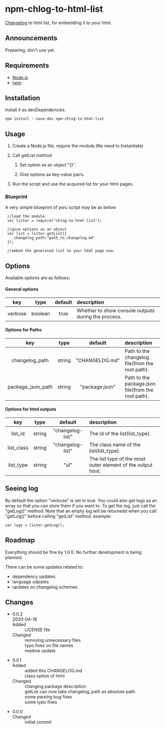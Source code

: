 # npm-chlog-to-html-list
[Changelog](https://keepachangelog.com/) to html list, for embedding it to your html.
## Announcements
Preparing, don't use yet.
## Requirements
 - [Node.js](https://nodejs.org/)
 - [npm](https://www.npmjs.com/)
## Installation

Install it as devDependencies.
```
npm install --save-dev npm-chlog-to-html-list
```
## Usage
<ol>
  <li>
    <p>Create a Node.js file, require the module.(No need to Instantiate)</p>
  </li>
  <li>
    <p>Call getList method.</p>
    <ol>
      <li><p>Set option as an object "{}".</p></li>
      <li><p>Give options as key-value pairs.</p></li>
    </ol>
  </li>
  <li>
    <p>Run the script and use the acquired list for your html pages.</p>
  </li>
</ol>

### Blueprint
A very simple blueprint of yoru script may be as below:
```
 //load the module
 var lister = require("chlog-to-html-list");

 //give options as an object
 var list = lister.getList({
    changelog_path:"path_to_changelog.md" 
 });

 //embed the generated list to your html page now.
```
 
## Options
Available options are as follows:

#### General options
|        key        |  type   |    default     | description                                            |
| :---: | :---: | :---: |:--- |
|verbose|boolean|true|Whether to show console outputs during the process.|

#### Options for Paths
|        key        |  type   |    default     | description                                            |
| :---: | :---: | :---: |:--- |
|changelog_path|string|"<span>CHANGELOG.md</span>"|Path to the changelog file(from the root path).|
|package_json_path|string|"package.json"|Path to the package.json file(from the root path).|

#### Options for html outputs
|        key        |  type   |    default     | description                                            |
| :---: | :---: | :---: |:--- |
|list_id|string|"changelog-list"|The id of the list(list_type).|
|list_class|string|"changelog-list"|The class name of the list(list_type).|
|list_type|string|"ul"|The list type of the most outer element of the output html.|

## Seeing log
By default the option "verbose" is set to true.
You could also get logs as an array so that you can store them if you want to.
To get the log, just call the "getLog()" method.
Note that an empty log will be returnedd when you call "getLog()" before calling "getList" method.
example:
```
var logs = lister.getLog();
```
## Roadmap
Everything should be fine by 1.0.0.
No further development is being planned.

There can be some updates related to:
 - dependency updates
 - language udpates
 - updates on changelog schemes.


## Changes
<ul id="changelog-list" class="changelog-list"><li><dl><dt>0.0.2</dt>
<dt> 2020-04-18</dt>
<dt>Added</dt>
<dd>LICENSE file</dd>
<dt>Changed</dt>
<dd>removing unnecessary files</dd>
<dd>typo fixes on file names</dd>
<dd>readme update</dd>
</dl>
</li>
<li><dl><dt>0.0.1</dt>
<dt></dt>
<dt>Added</dt>
<dd>added this CHANGELOG.md</dd>
<dd>class option of html</dd>
<dt>Changed</dt>
<dd>changing package description</dd>
<dd>getList can now take changelog_path as absolute path</dd>
<dd>some parsing bug fixes</dd>
<dd>some typo fixes</dd>
</dl>
</li>
<li><dl><dt>0.0.0</dt>
<dt></dt>
<dt>Changed</dt>
<dd>initial commit</dd>
</dl>
</li>
</ul>

